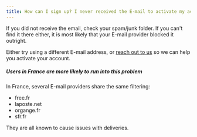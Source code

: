 ```yaml
---
title: How can I sign up? I never received the E-mail to activate my account!
---
```


If you did not receive the email, check your spam/junk folder. If you can't find it there either, it is most likely that your E-mail provider blocked it outright.

Either try using a different E-mail address, or [reach out to us](https://discord.freesewing.org/) so we can help you activate your account.

<Note>

##### Users in France are more likely to run into this problem

In France, several E-mail providers share the same filtering:

- free.fr
- laposte.net
- organge.fr
- sfr.fr

They are all known to cause issues with deliveries.

</Note>
